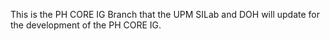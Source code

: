 This is the PH CORE IG Branch that the UPM SILab and DOH will update for the development of the PH CORE IG. 
